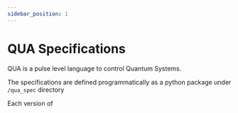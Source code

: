 ```yaml
---
sidebar_position: 1
---
```


# QUA Specifications

QUA is a pulse level language to control Quantum Systems.

The specifications are defined programmatically as a python package 
under `/qua_spec` directory

Each version of
